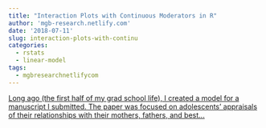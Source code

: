 ```yaml
---
title: "Interaction Plots with Continuous Moderators in R"
author: 'mgb-research.netlify.com'
date: '2018-07-11'
slug: interaction-plots-with-continu
categories:
  - rstats
  - linear-model
tags:
  - mgbresearchnetlifycom
---
```


[Long ago (the first half of my grad school life), I created a model for a manuscript I submitted. The paper was focused on adolescents’ appraisals of their relationships with their mothers, fathers, and best...<click to read more>](https://mgb-research.netlify.com/post/interaction-plots-with-continuous-moderators-in-r/)

